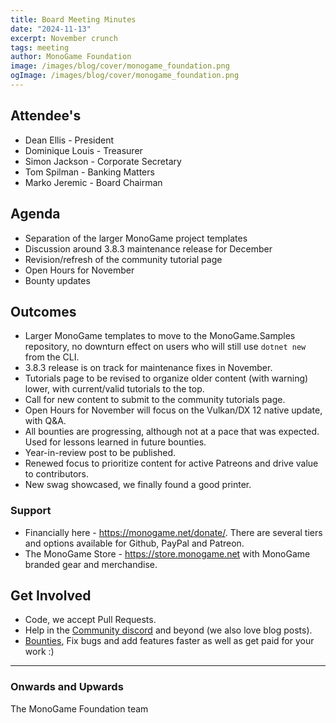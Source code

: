```yaml
---
title: Board Meeting Minutes
date: "2024-11-13"
excerpt: November crunch
tags: meeting
author: MonoGame Foundation
image: /images/blog/cover/monogame_foundation.png
ogImage: /images/blog/cover/monogame_foundation.png
---
```


## Attendee's

- Dean Ellis - President
- Dominique Louis - Treasurer
- Simon Jackson - Corporate Secretary
- Tom Spilman - Banking Matters
- Marko Jeremic - Board Chairman

## Agenda

- Separation of the larger MonoGame project templates
- Discussion around 3.8.3 maintenance release for December
- Revision/refresh of the community tutorial page
- Open Hours for November
- Bounty updates

## Outcomes

- Larger MonoGame templates to move to the MonoGame.Samples repository, no downturn effect on users who will still use `dotnet new` from the CLI.
- 3.8.3 release is on track for maintenance fixes in November.
- Tutorials page to be revised to organize older content (with warning) lower, with current/valid tutorials to the top.
- Call for new content to submit to the community tutorials page.
- Open Hours for November will focus on the Vulkan/DX 12 native update, with Q&A.
- All bounties are progressing, although not at a pace that was expected.  Used for lessons learned in future bounties.
- Year-in-review post to be published.
- Renewed focus to prioritize content for active Patreons and drive value to contributors.
- New swag showcased, we finally found a good printer.


### Support

- Financially here - https://monogame.net/donate/. There are several tiers and options available for Github, PayPal and Patreon.
- The MonoGame Store - https://store.monogame.net with MonoGame branded gear and merchandise.

## Get Involved

- Code, we accept Pull Requests.
- Help in the [Community discord](https://discord.gg/monogame) and beyond (we also love blog posts).
- [Bounties](https://github.com/MonoGame/MonoGame/issues/8120), Fix bugs and add features faster as well as get paid for your work :)

---

### Onwards and Upwards

The MonoGame Foundation team